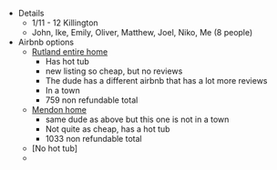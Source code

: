 - Details
	- 1/11 - 12 Killington
	- John, Ike, Emily, Oliver, Matthew, Joel, Niko, Me (8 people)
- Airbnb options
	- [Rutland entire home](https://www.airbnb.com/rooms/1295852285110206442?adults=7&search_mode=regular_search&check_in=2025-01-11&check_out=2025-01-12&source_impression_id=p3_1734639745_P3w07fcluVtbap4p&previous_page_section_name=1000&federated_search_id=e85fc71e-5b83-4f37-b438-5a9af509eb6e)
		- Has hot tub
		- new listing so cheap, but no reviews
		- The dude has a different airbnb that has a lot more reviews
		- In a town
		- 759 non refundable total
	- [Mendon home](https://www.airbnb.com/rooms/1192704665605933390?adults=8&search_mode=regular_search&amenities%5B%5D=25&check_in=2025-01-11&check_out=2025-01-12&source_impression_id=p3_1734640283_P3t5jHCWzLvp9xTd&previous_page_section_name=1000&federated_search_id=a8f301fe-6313-419c-9ff9-e6de6858860e&guests=8)
		- same dude as above but this one is not in a town
		- Not quite as cheap, has a hot tub
		- 1033 non refundable total
	- [No hot tub]
	-